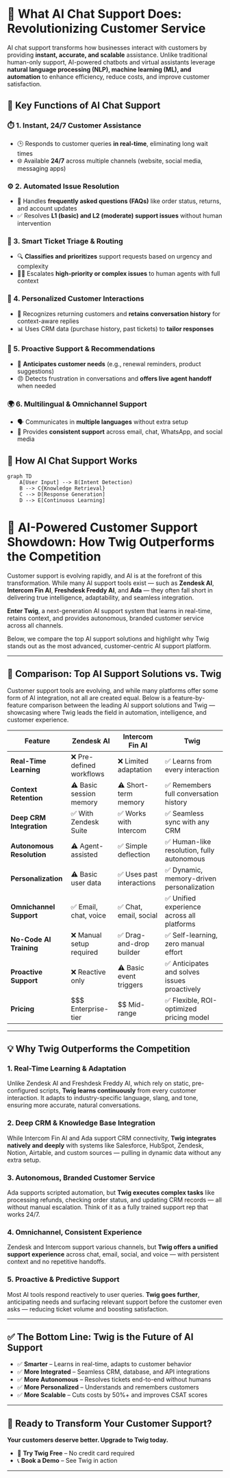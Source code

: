 # 🌟 What AI Chat Support Does: Revolutionizing Customer Service

AI chat support transforms how businesses interact with customers by providing **instant, accurate, and scalable** assistance. Unlike traditional human-only support, AI-powered chatbots and virtual assistants leverage **natural language processing (NLP), machine learning (ML), and automation** to enhance efficiency, reduce costs, and improve customer satisfaction.

## 🚀 Key Functions of AI Chat Support

### ⏱️ 1. Instant, 24/7 Customer Assistance
- 🕒 Responds to customer queries **in real-time**, eliminating long wait times
- 🌐 Available **24/7** across multiple channels (website, social media, messaging apps)

### ⚙️ 2. Automated Issue Resolution
- 🤖 Handles **frequently asked questions (FAQs)** like order status, returns, and account updates
- ✅ Resolves **L1 (basic) and L2 (moderate) support issues** without human intervention

### 🎯 3. Smart Ticket Triage & Routing
- 🔍 **Classifies and prioritizes** support requests based on urgency and complexity
- 👩💼 Escalates **high-priority or complex issues** to human agents with full context

### 🎨 4. Personalized Customer Interactions
- 👋 Recognizes returning customers and **retains conversation history** for context-aware replies
- 📊 Uses CRM data (purchase history, past tickets) to **tailor responses**

### 🔮 5. Proactive Support & Recommendations
- 📅 **Anticipates customer needs** (e.g., renewal reminders, product suggestions)
- 😠 Detects frustration in conversations and **offers live agent handoff** when needed

### 🌍 6. Multilingual & Omnichannel Support
- 🗣️ Communicates in **multiple languages** without extra setup
- 📱 Provides **consistent support** across email, chat, WhatsApp, and social media

## 🔄 How AI Chat Support Works

```mermaid
graph TD
    A[User Input] --> B(Intent Detection)
    B --> C{Knowledge Retrieval}
    C --> D[Response Generation]
    D --> E[Continuous Learning]

``` 

# 🤖 AI-Powered Customer Support Showdown: How Twig Outperforms the Competition

Customer support is evolving rapidly, and AI is at the forefront of this transformation. While many AI support tools exist — such as **Zendesk AI**, **Intercom Fin AI**, **Freshdesk Freddy AI**, and **Ada** — they often fall short in delivering true intelligence, adaptability, and seamless integration.

**Enter Twig**, a next-generation AI support system that learns in real-time, retains context, and provides autonomous, branded customer service across all channels.

Below, we compare the top AI support solutions and highlight why Twig stands out as the most advanced, customer-centric AI support platform.

---

## 🧾 Comparison: Top AI Support Solutions vs. Twig

Customer support tools are evolving, and while many platforms offer some form of AI integration, not all are created equal. Below is a feature-by-feature comparison between the leading AI support solutions and Twig — showcasing where Twig leads the field in automation, intelligence, and customer experience.

| **Feature**               | **Zendesk AI**            | **Intercom Fin AI**       | **Twig**                                       |
|---------------------------|---------------------------|----------------------------|------------------------------------------------|
| **Real-Time Learning**    | ❌ Pre-defined workflows   | ❌ Limited adaptation       | ✅ Learns from every interaction                |
| **Context Retention**     | ⚠️ Basic session memory    | ⚠️ Short-term memory        | ✅ Remembers full conversation history         |
| **Deep CRM Integration**  | ✅ With Zendesk Suite      | ✅ Works with Intercom      | ✅ Seamless sync with any CRM                  |
| **Autonomous Resolution** | ⚠️ Agent-assisted          | ✅ Simple deflection        | ✅ Human-like resolution, fully autonomous     |
| **Personalization**       | ⚠️ Basic user data         | ✅ Uses past interactions   | ✅ Dynamic, memory-driven personalization      |
| **Omnichannel Support**   | ✅ Email, chat, voice      | ✅ Chat, email, social      | ✅ Unified experience across all platforms     |
| **No-Code AI Training**   | ❌ Manual setup required   | ✅ Drag-and-drop builder    | ✅ Self-learning, zero manual effort           |
| **Proactive Support**     | ❌ Reactive only           | ⚠️ Basic event triggers     | ✅ Anticipates and solves issues proactively   |
| **Pricing**               | $$$ Enterprise-tier        | $$ Mid-range               | ✅ Flexible, ROI-optimized pricing model       |

---

## 💡 Why Twig Outperforms the Competition

### 1. Real-Time Learning & Adaptation  
Unlike Zendesk AI and Freshdesk Freddy AI, which rely on static, pre-configured scripts, **Twig learns continuously** from every customer interaction. It adapts to industry-specific language, slang, and tone, ensuring more accurate, natural conversations.

### 2. Deep CRM & Knowledge Base Integration  
While Intercom Fin AI and Ada support CRM connectivity, **Twig integrates natively and deeply** with systems like Salesforce, HubSpot, Zendesk, Notion, Airtable, and custom sources — pulling in dynamic data without any extra setup.

### 3. Autonomous, Branded Customer Service  
Ada supports scripted automation, but **Twig executes complex tasks** like processing refunds, checking order status, and updating CRM records — all without manual escalation. Think of it as a fully trained support rep that works 24/7.

### 4. Omnichannel, Consistent Experience  
Zendesk and Intercom support various channels, but **Twig offers a unified support experience** across chat, email, social, and voice — with persistent context and no repetitive handoffs.

### 5. Proactive & Predictive Support  
Most AI tools respond reactively to user queries. **Twig goes further**, anticipating needs and surfacing relevant support before the customer even asks — reducing ticket volume and boosting satisfaction.

---

## ✅ The Bottom Line: Twig is the Future of AI Support

- ✅ **Smarter** – Learns in real-time, adapts to customer behavior  
- ✅ **More Integrated** – Seamless CRM, database, and API integrations  
- ✅ **More Autonomous** – Resolves tickets end-to-end without humans  
- ✅ **More Personalized** – Understands and remembers customers  
- ✅ **More Scalable** – Cuts costs by 50%+ and improves CSAT scores

---

## 🚀 Ready to Transform Your Customer Support?

**Your customers deserve better. Upgrade to Twig today.**

- 🔄 **Try Twig Free** – No credit card required  
- 📞 **Book a Demo** – See Twig in action

---


